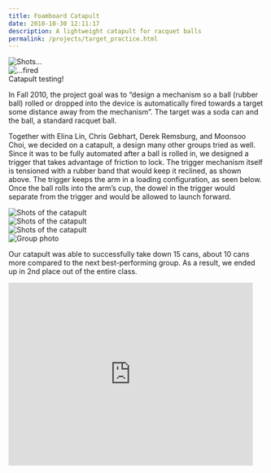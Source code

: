 ```yaml
---
title: Foamboard Catapult
date: 2010-10-30 12:11:17
description: A lightweight catapult for racquet balls
permalink: /projects/target_practice.html
---
```



<div class="container">
	<div class="item-img">
    <img src="{%link images/portfolio/target/4.jpg %}" alt="Shots...">
  </div>
	<div class="item-img">
    <img src="{%link images/portfolio/target/5.jpg %}" alt="...fired">
  </div>
</div>
Catapult testing! 

In Fall 2010, the project goal was to “design a mechanism so a ball (rubber ball) rolled or dropped into the device is automatically fired towards a target some distance away from the mechanism”. The target was a soda can and the ball, a standard racquet ball.

Together with Elina Lin, Chris Gebhart, Derek Remsburg, and Moonsoo Choi, we decided on a catapult, a design many other groups tried as well. Since it was to be fully automated after a ball is rolled in, we designed a trigger that takes advantage of friction to lock. The trigger mechanism itself is tensioned with a rubber band that would keep it reclined, as shown above. The trigger keeps the arm in a loading configuration, as seen below. Once the ball rolls into the arm’s cup, the dowel in the trigger would separate from the trigger and would be allowed to launch forward.

<div class="container">
	<div class="item">
    <img src="{%link images/portfolio/target/1.jpg %}" alt="Shots of the catapult">
  </div>
	<div class="item">
    <img src="{%link images/portfolio/target/2.jpg %}" alt="Shots of the catapult">
  </div>
	<div class="item">
    <img src="{%link images/portfolio/target/3.jpg %}" alt="Shots of the catapult">
  </div>
	<div class="item">
    <img src="{%link images/portfolio/target/6.jpg %}" alt="Group photo">
  </div>
</div>

Our catapult was able to successfully take down 15 cans, about 10 cans more compared to the next best-performing group. As a result, we ended up in 2nd place out of the entire class.
<div class="container">
  <div class="item">
    <iframe align="middle" width="480" height="360" src="https://www.youtube.com/embed/UKnwn2g8saA" frameborder="0" allowfullscreen></iframe>
  </div>
</div>